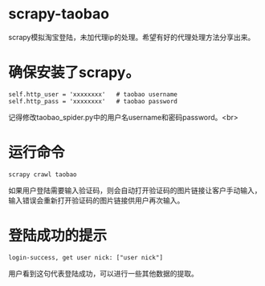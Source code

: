 # scrapy-taobao
scrapy模拟淘宝登陆，未加代理ip的处理。希望有好的代理处理方法分享出来。

# 确保安装了scrapy。
    self.http_user = 'xxxxxxxx'   # taobao username
    self.http_pass = 'xxxxxxxx'   # taobao password
记得修改taobao_spider.py中的用户名username和密码password。\<br>

# 运行命令
    scrapy crawl taobao
  如果用户登陆需要输入验证码，则会自动打开验证码的图片链接让客户手动输入，输入错误会重新打开验证码的图片链接供用户再次输入。

# 登陆成功的提示
    login-success, get user nick: ["user nick"]
用户看到这句代表登陆成功，可以进行一些其他数据的提取。
    
